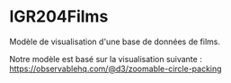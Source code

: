 # IGR204Films

Modèle de visualisation d'une base de données de films.

Notre modèle est basé sur la visualisation suivante : https://observablehq.com/@d3/zoomable-circle-packing
